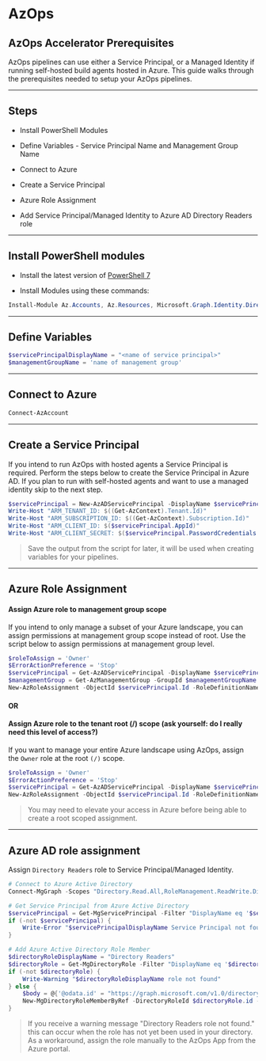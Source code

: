 # AzOps

## AzOps Accelerator Prerequisites

AzOps pipelines can use either a Service Principal, or a Managed Identity if running self-hosted build agents hosted in Azure. This guide walks through the prerequisites needed to setup your AzOps pipelines.

---

## Steps

- Install PowerShell Modules

- Define Variables - Service Principal Name and Management Group Name

- Connect to Azure

- Create a Service Principal

- Azure Role Assignment

- Add Service Principal/Managed Identity to Azure AD Directory Readers role

---

## Install PowerShell modules

- Install the latest version of [PowerShell 7](https://docs.microsoft.com/en-us/powershell/scripting/install/installing-powershell-on-windows)

- Install Modules using these commands:

```powershell
Install-Module Az.Accounts, Az.Resources, Microsoft.Graph.Identity.DirectoryManagement, Microsoft.Graph.Applications
```

---

## Define Variables

```powershell
$servicePrincipalDisplayName = "<name of service principal>"
$managementGroupName = 'name of management group'
```

---

## Connect to Azure

```powershell
Connect-AzAccount
```

---

## Create a Service Principal

If you intend to run AzOps with hosted agents a Service Principal is required. Perform the steps below to create the Service Principal in Azure AD. If you plan to run with self-hosted agents and want to use a managed identity skip to the next step.

```powershell
$servicePrincipal = New-AzADServicePrincipal -DisplayName $servicePrincipalDisplayName
Write-Host "ARM_TENANT_ID: $((Get-AzContext).Tenant.Id)"
Write-Host "ARM_SUBSCRIPTION_ID: $((Get-AzContext).Subscription.Id)"
Write-Host "ARM_CLIENT_ID: $($servicePrincipal.AppId)"
Write-Host "ARM_CLIENT_SECRET: $($servicePrincipal.PasswordCredentials.SecretText)"
```

> Save the output from the script for later, it will be used when creating variables for your pipelines.

---

## Azure Role Assignment

#### Assign Azure role to management group scope

If you intend to only manage a subset of your Azure landscape, you can assign permissions at management group scope instead of root. Use the script below to assign permissions at management group level.

```powershell
$roleToAssign = 'Owner'
$ErrorActionPreference = 'Stop'
$servicePrincipal = Get-AzADServicePrincipal -DisplayName $servicePrincipalDisplayName
$managementGroup = Get-AzManagementGroup -GroupId $managementGroupName
New-AzRoleAssignment -ObjectId $servicePrincipal.Id -RoleDefinitionName $roleToAssign -Scope $managementGroup.Id
```
#### OR
#### Assign Azure role to the tenant root (/) scope (ask yourself: do I really need this level of access?)

If you want to manage your entire Azure landscape using AzOps, assign the `Owner` role at the root `(/)` scope.

```powershell
$roleToAssign = 'Owner'
$ErrorActionPreference = 'Stop'
$servicePrincipal = Get-AzADServicePrincipal -DisplayName $servicePrincipalDisplayName
New-AzRoleAssignment -ObjectId $servicePrincipal.Id -RoleDefinitionName $roleToAssign -Scope '/'
```

> You may need to elevate your access in Azure before being able to create a root scoped assignment.

---

## Azure AD role assignment

Assign `Directory Readers` role to Service Principal/Managed Identity.

```powershell
# Connect to Azure Active Directory
Connect-MgGraph -Scopes "Directory.Read.All,RoleManagement.ReadWrite.Directory"

# Get Service Principal from Azure Active Directory
$servicePrincipal = Get-MgServicePrincipal -Filter "DisplayName eq '$servicePrincipalDisplayName'"
if (-not $servicePrincipal) {
    Write-Error "$servicePrincipalDisplayName Service Principal not found"
}

# Add Azure Active Directory Role Member
$directoryRoleDisplayName = "Directory Readers"
$directoryRole = Get-MgDirectoryRole -Filter "DisplayName eq '$directoryRoleDisplayName'"
if (-not $directoryRole) {
    Write-Warning "$directoryRoleDisplayName role not found"
} else {
    $body = @{'@odata.id' = "https://graph.microsoft.com/v1.0/directoryObjects/$($servicePrincipal.Id)"}
    New-MgDirectoryRoleMemberByRef -DirectoryRoleId $directoryRole.id -BodyParameter $body
}
```

> If you receive a warning message "Directory Readers role not found." this can occur when the role has not yet been used in your directory. As a workaround, assign the role manually to the AzOps App from the Azure portal.